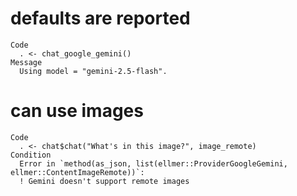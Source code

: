 # defaults are reported

    Code
      . <- chat_google_gemini()
    Message
      Using model = "gemini-2.5-flash".

# can use images

    Code
      . <- chat$chat("What's in this image?", image_remote)
    Condition
      Error in `method(as_json, list(ellmer::ProviderGoogleGemini, ellmer::ContentImageRemote))`:
      ! Gemini doesn't support remote images

